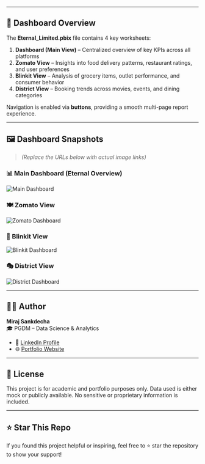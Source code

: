 
---

## 📌 Dashboard Overview

The **Eternal_Limited.pbix** file contains 4 key worksheets:

1. **Dashboard (Main View)** – Centralized overview of key KPIs across all platforms  
2. **Zomato View** – Insights into food delivery patterns, restaurant ratings, and user preferences  
3. **Blinkit View** – Analysis of grocery items, outlet performance, and consumer behavior  
4. **District View** – Booking trends across movies, events, and dining categories  

Navigation is enabled via **buttons**, providing a smooth multi-page report experience.

---

## 🖼️ Dashboard Snapshots

> *(Replace the URLs below with actual image links)*

### 📊 Main Dashboard (Eternal Overview)  
![Main Dashboard](https://your-image-link.com/main_dashboard.png)

### 🍽️ Zomato View  
![Zomato Dashboard](https://your-image-link.com/zomato_dashboard.png)

### 🛒 Blinkit View  
![Blinkit Dashboard](https://your-image-link.com/blinkit_dashboard.png)

### 🎭 District View  
![District Dashboard](https://your-image-link.com/district_dashboard.png)

---

## 👨‍💼 Author

**Miraj Sankdecha**  
🎓 PGDM – Data Science & Analytics  

- 🔗 [LinkedIn Profile](https://www.linkedin.com/in/mirajsankdecha/)  
- 🌐 [Portfolio Website](https://mirajsankdecha.vercel.app/)  

---

## 📌 License

This project is for academic and portfolio purposes only. Data used is either mock or publicly available. No sensitive or proprietary information is included.

---

## ⭐️ Star This Repo

If you found this project helpful or inspiring, feel free to ⭐️ star the repository to show your support!

